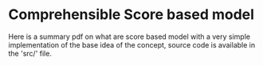 # Comprehensible Score based model 

Here is a summary pdf on what are score based model with a very simple implementation of the base idea of the concept, source code is available in the 'src/' file.
